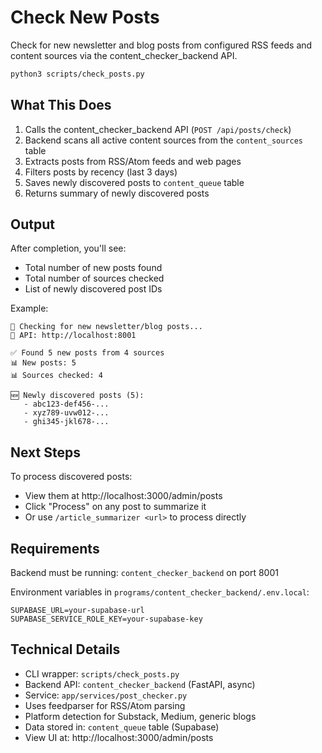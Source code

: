 # Check New Posts

Check for new newsletter and blog posts from configured RSS feeds and content sources via the content_checker_backend API.

```bash
python3 scripts/check_posts.py
```

## What This Does

1. Calls the content_checker_backend API (`POST /api/posts/check`)
2. Backend scans all active content sources from the `content_sources` table
3. Extracts posts from RSS/Atom feeds and web pages
4. Filters posts by recency (last 3 days)
5. Saves newly discovered posts to `content_queue` table
6. Returns summary of newly discovered posts

## Output

After completion, you'll see:
- Total number of new posts found
- Total number of sources checked
- List of newly discovered post IDs

Example:
```
📰 Checking for new newsletter/blog posts...
📡 API: http://localhost:8001

✅ Found 5 new posts from 4 sources
📊 New posts: 5
📊 Sources checked: 4

🆕 Newly discovered posts (5):
   - abc123-def456-...
   - xyz789-uvw012-...
   - ghi345-jkl678-...
```

## Next Steps

To process discovered posts:
- View them at http://localhost:3000/admin/posts
- Click "Process" on any post to summarize it
- Or use `/article_summarizer <url>` to process directly

## Requirements

Backend must be running: `content_checker_backend` on port 8001

Environment variables in `programs/content_checker_backend/.env.local`:
```
SUPABASE_URL=your-supabase-url
SUPABASE_SERVICE_ROLE_KEY=your-supabase-key
```

## Technical Details

- CLI wrapper: `scripts/check_posts.py`
- Backend API: `content_checker_backend` (FastAPI, async)
- Service: `app/services/post_checker.py`
- Uses feedparser for RSS/Atom parsing
- Platform detection for Substack, Medium, generic blogs
- Data stored in: `content_queue` table (Supabase)
- View UI at: http://localhost:3000/admin/posts
